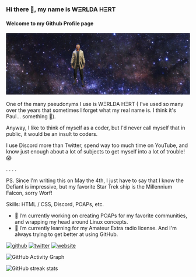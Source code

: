 ### Hi there 👋, my name is WΞRLDA HΞRT
#### Welcome to my Github Profile page
![Welcome to my Github Profile page](https://github.com/RunHot/RunHot/blob/main/github-banner-1.png)

One of the many pseudonyms I use is WΞRLDA HΞRT ( I've used so many over the years that sometimes I forget what my real name is. I think it's Paul... something 🤔). 

Anyway, I like to think of myself as a coder, but I'd never call myself that in public, it would be an insult to coders.

I use Discord more than Twitter, spend way too much time on YouTube, and know just enough about a lot of subjects to get myself into a lot of trouble! 😱

. 
.
.
.

PS. Since I'm writing this on May the 4th, I just have to say that I know the Defiant is impressive, but my favorite Star Trek ship is the Millennium Falcon, sorry Worf!

Skills:  HTML / CSS, Discord, POAPs, etc.

- 🔭 I’m currently working on creating POAPs for my favorite communities, and wrapping my head around Linux concepts. 
- 🌱 I’m currently learning for my Amateur Extra radio license. And I'm always trying to get better at using GitHub. 


[<img src='https://cdn.jsdelivr.net/npm/simple-icons@3.0.1/icons/github.svg' alt='github' height='40'>](https://github.com/RunHot)  [<img src='https://cdn.jsdelivr.net/npm/simple-icons@3.0.1/icons/twitter.svg' alt='twitter' height='40'>](https://twitter.com/nullspacer)  [<img src='https://cdn.jsdelivr.net/npm/simple-icons@3.0.1/icons/icloud.svg' alt='website' height='40'>](https://nullspacer.com)  

![GitHub Activity Graph](https://activity-graph.herokuapp.com/graph?username=RunHot)  

![GitHub streak stats](https://streak-stats.demolab.com/?user=RunHot)  

